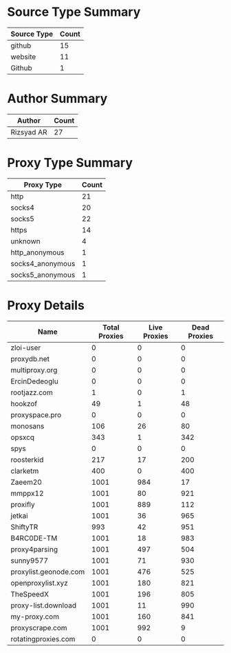 # Source Type Summary

| Source Type | Count |
|-------------|-------|
| github | 15 |
| website | 11 |
| Github | 1 |


# Author Summary

| Author | Count |
|--------|-------|
| Rizsyad AR | 27 |


# Proxy Type Summary

| Proxy Type | Count |
|------------|-------|
| http | 21 |
| socks4 | 20 |
| socks5 | 22 |
| https | 14 |
| unknown | 4 |
| http_anonymous | 1 |
| socks4_anonymous | 1 |
| socks5_anonymous | 1 |


# Proxy Details

| Name | Total Proxies | Live Proxies | Dead Proxies |
|------|---------------|--------------|---------------|
| zloi-user | 0 | 0 | 0 |
| proxydb.net | 0 | 0 | 0 |
| multiproxy.org | 0 | 0 | 0 |
| ErcinDedeoglu | 0 | 0 | 0 |
| rootjazz.com | 1 | 0 | 1 |
| hookzof | 49 | 1 | 48 |
| proxyspace.pro | 0 | 0 | 0 |
| monosans | 106 | 26 | 80 |
| opsxcq | 343 | 1 | 342 |
| spys | 0 | 0 | 0 |
| roosterkid | 217 | 17 | 200 |
| clarketm | 400 | 0 | 400 |
| Zaeem20 | 1001 | 984 | 17 |
| mmppx12 | 1001 | 80 | 921 |
| proxifly | 1001 | 889 | 112 |
| jetkai | 1001 | 36 | 965 |
| ShiftyTR | 993 | 42 | 951 |
| B4RC0DE-TM | 1001 | 18 | 983 |
| proxy4parsing | 1001 | 497 | 504 |
| sunny9577 | 1001 | 71 | 930 |
| proxylist.geonode.com | 1001 | 476 | 525 |
| openproxylist.xyz | 1001 | 180 | 821 |
| TheSpeedX | 1001 | 196 | 805 |
| proxy-list.download | 1001 | 11 | 990 |
| my-proxy.com | 1001 | 160 | 841 |
| proxyscrape.com | 1001 | 992 | 9 |
| rotatingproxies.com | 0 | 0 | 0 |
